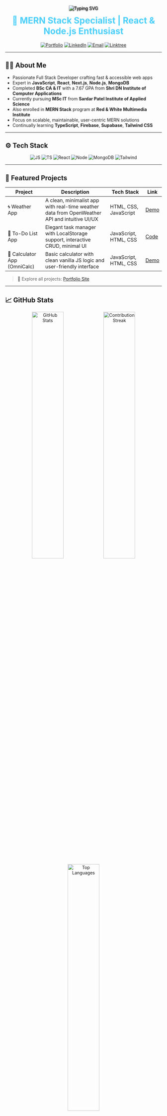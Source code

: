 <p align="center">
  <img src="https://readme-typing-svg.herokuapp.com?font=Fira+Code&size=28&duration=4000&pause=1000&color=4BCFFA&width=600&lines=Hey+there+%F0%9F%91%8B+I'm+Bhavesh+Bhoi!;MERN+Stack+Web+Developer;React+%7C+Node+%7C+MongoDB+Specialist;Let's+Build+Great+Web+Experiences!" alt="Typing SVG" style="filter: drop-shadow(1px 1px 1px #000)" />
</p>

<h1 align="center" style="color:#4BCFFA; margin-top:0;">🚀 MERN Stack Specialist | React & Node.js Enthusiast</h1>

<p align="center">
  <a href="https://developer-bhavesh.netlify.app" target="_blank"><img src="https://img.shields.io/badge/🌐Portfolio-0e76a8?style=for-the-badge&logo=netlify&logoColor=white" alt="Portfolio" /></a>
  <a href="https://www.linkedin.com/in/bhaveshbhoi07/" target="_blank"><img src="https://img.shields.io/badge/LinkedIn-0A66C2?style=for-the-badge&logo=linkedin&logoColor=white" alt="LinkedIn" /></a>
  <a href="mailto:bhavubhoi806@gmail.com" target="_blank"><img src="https://img.shields.io/badge/Email-D14836?style=for-the-badge&logo=gmail&logoColor=white" alt="Email" /></a>
  <a href="https://bhavu7.github.io/BhavuVerse/" target="_blank"><img src="https://img.shields.io/badge/All%20Links-39e09b?style=for-the-badge&logo=linktree" alt="Linktree" /></a>
</p>

---

## 👨‍💻 About Me

- Passionate Full Stack Developer crafting fast & accessible web apps  
- Expert in **JavaScript**, **React**, **Next.js**, **Node.js**, **MongoDB**  
- Completed **BSc CA & IT** with a 7.67 GPA from **Shri DN Institute of Computer Applications**  
- Currently pursuing **MSc IT** from **Sardar Patel Institute of Applied Science**
- Also enrolled in **MERN Stack** program at **Red & White Multimedia Institute**
- Focus on scalable, maintainable, user-centric MERN solutions  
- Continually learning **TypeScript**, **Firebase**, **Supabase**, **Tailwind CSS**

---

## ⚙️ Tech Stack

<p align="center" style="margin-top:0;">
 <img alt="JS" src="https://img.shields.io/badge/JavaScript-F7DF1E?style=flat&logo=javascript&logoColor=black" />
 <img alt="TS" src="https://img.shields.io/badge/TypeScript-3178C6?style=flat&logo=typescript&logoColor=white" />
 <img alt="React" src="https://img.shields.io/badge/React-61DAFB?style=flat&logo=react&logoColor=black" />
 <img alt="Node" src="https://img.shields.io/badge/Node.js-339933?style=flat&logo=node.js&logoColor=white" />
 <img alt="MongoDB" src="https://img.shields.io/badge/MongoDB-47A248?style=flat&logo=mongodb&logoColor=white" />
 <img alt="Tailwind" src="https://img.shields.io/badge/Tailwind_CSS-38B2AC?style=flat&logo=tailwind-css&logoColor=white" />
</p>

---

## 📌 Featured Projects

| Project | Description | Tech Stack | Link |
| --- | --- | --- | --- |
| 🌀 Weather App | A clean, minimalist app with real-time weather data from OpenWeather API and intuitive UI/UX | HTML, CSS, JavaScript | [Demo](https://bhavu7.github.io/Weather-Dashboard/) |
| 📝 To-Do List App | Elegant task manager with LocalStorage support, interactive CRUD, minimal UI | JavaScript, HTML, CSS | [Code](https://github.com/Bhavu7/TODO) |
| 🧮 Calculator App (OmniCalc) | Basic calculator with clean vanilla JS logic and user-friendly interface | JavaScript, HTML, CSS | [Demo](https://bhavu7.github.io/OmniCalc/) |

> 🔗 Explore all projects: [Portfolio Site](https://developer-bhavesh.netlify.app)

---

## 📈 GitHub Stats

<p align="center">
  <img src="https://github-readme-stats.vercel.app/api?username=Bhavu7&show_icons=true&theme=midnight-purple&hide_border=true" width="45%" alt="GitHub Stats" />
  <img src="https://streak-stats.demolab.com?user=Bhavu7&theme=midnight-purple&hide_border=true" width="45%" alt="Contribution Streak" />
</p>  
<p align="center">
  <img src="https://github-readme-stats.vercel.app/api/top-langs/?username=Bhavu7&layout=compact&theme=midnight-purple&hide_border=true" width="45%" alt="Top Languages" />
</p>

---

## 🌱 Open Source Heatmap

<p align="center">
  <img src="https://github-contributions-api.deno.dev/Bhavu7.svg" alt="Open Source Contributions" />
</p>

---

## 🔍 Keywords & Specialties

`Full Stack Web Developer` · `React Developer` · `Node.js Engineer` · `MongoDB Guru` · `Open Source Contributor` · `UI/UX Advocate` · `Remote Developer`

---

## 🔧 Expertise

- Frontend: React, Next.js, Tailwind CSS  
- Backend: Node.js, Express.js, MongoDB  
- Tools: Git, Vercel, Netlify, Figma, Postman  

---

## 🌟 Current Focus

- Mastering **TypeScript** & **Next.js 14**  
- Building with headless CMS (Sanity, Contentful)  
- Enhanced UI/UX with modern design trends  
- Contributing to open source  

---

## 📬 Get in Touch

<p align="center">
  <a href="https://www.linkedin.com/in/bhaveshbhoi07" target="_blank"><img src="https://img.shields.io/badge/LinkedIn-0A66C2?style=for-the-badge&logo=linkedin&logoColor=white" alt="LinkedIn" /></a>
  <a href="https://developer-bhavesh.netlify.app" target="_blank"><img src="https://img.shields.io/badge/Portfolio-0e76a8?style=for-the-badge&logo=netlify&logoColor=white" alt="Portfolio" /></a>
  <a href="mailto:bhavubhoi806@gmail.com" target="_blank"><img src="https://img.shields.io/badge/Email-D14836?style=for-the-badge&logo=gmail&logoColor=white" alt="Email" /></a>
</p>

---

## ⚡ Fun Fact

> I balance code with creativity — editing videos and exploring design tools. Coding is my career; creativity is my craft. 🎥🎨

---

> ✨ _Consistency beats perfection. Stay curious, stay committed, keep shipping!_

